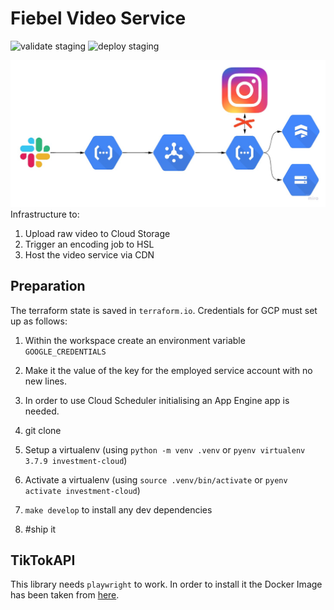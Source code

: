 # Fiebel Video Service
![validate staging](https://github.com/davidcava06/travelx-video-service/actions/workflows/main-pr.yaml/badge.svg?branch=main)
![deploy staging](https://github.com/davidcava06/travelx-video-service/actions/workflows/main-push.yaml/badge.svg)

![Cloud infrastructure for the Fiebel Video Service](/static/infra_diagram.jpg)
Infrastructure to:
1. Upload raw video to Cloud Storage
2. Trigger an encoding job to HSL
3. Host the video service via CDN

## Preparation
The terraform state is saved in `terraform.io`. Credentials for GCP must set up as follows:
1. Within the workspace create an environment variable `GOOGLE_CREDENTIALS`
2. Make it the value of the key for the employed service account with no new lines.
3. In order to use Cloud Scheduler initialising an App Engine app is needed.

4. git clone
5. Setup a virtualenv (using `python -m venv .venv` or `pyenv virtualenv 3.7.9 investment-cloud`)
6. Activate a virtualenv (using `source .venv/bin/activate` or `pyenv activate investment-cloud`)
7. `make develop` to install any dev dependencies
8. #ship it


## TikTokAPI
This library needs `playwright` to work. In order to install it the Docker Image has been taken from [here](https://github.com/danofun/docker-playwright-python/blob/main/Dockerfile).
